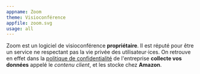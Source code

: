 ```yaml
---
appname: Zoom
theme: Visioconférence
appfile: zoom.svg
usage: all
---
```


Zoom est un logiciel de visioconférence **propriétaire**. Il est réputé pour être un service ne respectant pas la vie privée des utilisateur⋅ices. On retrouve en effet dans la [politique de confidentialité](https://explore.zoom.us/fr/gdpr/) de l'entreprise **collecte vos données** appelé le _contenu client_, et les stocke chez **Amazon**.

